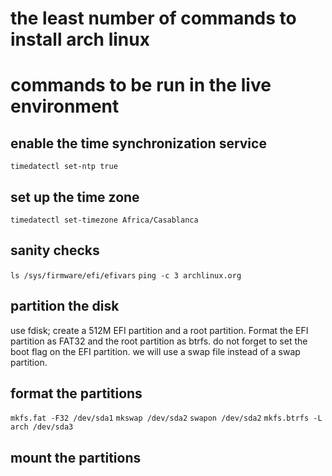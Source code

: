 # the least number of commands to install arch linux

# commands to be run in the live environment
## enable the time synchronization service
`timedatectl set-ntp true`
## set up the time zone
`timedatectl set-timezone Africa/Casablanca`
## sanity checks
`ls /sys/firmware/efi/efivars`
`ping -c 3 archlinux.org`
## partition the disk
use fdisk; create a 512M EFI partition and a root partition. Format the EFI partition as FAT32 and the root partition as btrfs. do not forget to set the boot flag on the EFI partition. we will use a swap file instead of a swap partition.
## format the partitions
`mkfs.fat -F32 /dev/sda1`
`mkswap /dev/sda2`
`swapon /dev/sda2`
`mkfs.btrfs -L arch /dev/sda3`
## mount the partitions
